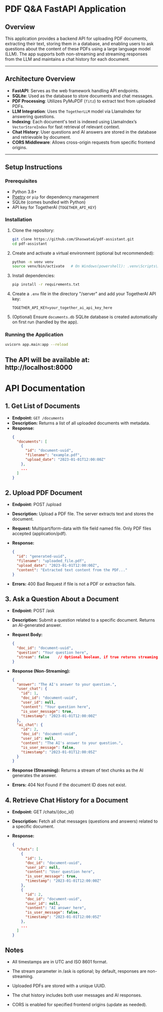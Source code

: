 # PDF Q&A FastAPI Application

## Overview

This application provides a backend API for uploading PDF documents, extracting their text, storing them in a database, and enabling users to ask questions about the content of these PDFs using a large language model (LLM). The app supports both non-streaming and streaming responses from the LLM and maintains a chat history for each document.

---

## Architecture Overview

- **FastAPI**: Serves as the web framework handling API endpoints.
- **SQLite**: Used as the database to store documents and chat messages.
- **PDF Processing**: Utilizes PyMuPDF (`fitz`) to extract text from uploaded PDFs.
- **LLM Integration**: Uses the `TogetherLLM` model via LlamaIndex for answering questions.
- **Indexing**: Each document's text is indexed using LlamaIndex’s `VectorStoreIndex` for fast retrieval of relevant context.
- **Chat History**: User questions and AI answers are stored in the database and retrievable by document.
- **CORS Middleware**: Allows cross-origin requests from specific frontend origins.

---

## Setup Instructions

### Prerequisites

- Python 3.8+
- [Poetry](https://python-poetry.org/) or `pip` for dependency management
- SQLite (comes bundled with Python)
- API key for TogetherAI (`TOGETHER_API_KEY`)

### Installation

1. Clone the repository:
    ```bash
    git clone https://github.com/ShaswataG/pdf-assistant.git
    cd pdf-assistant
    ```

2. Create and activate a virtual environment (optional but recommended):
    ```bash
    python -m venv venv
    source venv/bin/activate   # On Windows(powershell): .venv\Scripts\Activate.ps1
    ```

3. Install dependencies:
    ```bash
    pip install -r requirements.txt
    ```

4. Create a `.env` file in the directory "/server" and add your TogetherAI API key:
    ```
    TOGETHER_API_KEY=your_together_ai_api_key_here
    ```

5. (Optional) Ensure `documents.db` SQLite database is created automatically on first run (handled by the app).

### Running the Application

```bash
uvicorn app.main:app --reload
```


## The API will be available at: http://localhost:8000

# API Documentation

## 1. Get List of Documents

- **Endpoint:** `GET /documents`
- **Description:** Returns a list of all uploaded documents with metadata.
- **Response:**
  ```json
  {
    "documents": [
      {
        "id": "document-uuid",
        "filename": "example.pdf",
        "upload_date": "2023-01-01T12:00:00Z"
      },
      ...
    ]
  }
  ```
## 2. Upload PDF Document

- **Endpoint:** POST /upload

- **Description:** Upload a PDF file. The server extracts text and stores the document.

- **Request:** Multipart/form-data with file field named file. Only PDF files accepted (application/pdf).

- **Response:**

  ```json
  {
    "id": "generated-uuid",
    "filename": "uploaded_file.pdf",
    "upload_date": "2023-01-01T12:00:00Z",
    "content": "Extracted text content from the PDF..."
  }
  ```
- **Errors:**
400 Bad Request if file is not a PDF or extraction fails.

## 3. Ask a Question About a Document

- **Endpoint:** POST /ask

- **Description:** Submit a question related to a specific document. Returns an AI-generated answer.

- **Request Body:**
  ```json
  {
    "doc_id": "document-uuid",
    "question": "Your question here",
    "stream": false    // Optional boolean, if true returns streaming response
  }
- **Response (Non-Streaming):**

  ```json
  {
    "answer": "The AI's answer to your question.",
    "user_chat": {
      "id": 1,
      "doc_id": "document-uuid",
      "user_id": null,
      "content": "Your question here",
      "is_user_message": true,
      "timestamp": "2023-01-01T12:00:00Z"
    },
    "ai_chat": {
      "id": 2,
      "doc_id": "document-uuid",
      "user_id": null,
      "content": "The AI's answer to your question.",
      "is_user_message": false,
      "timestamp": "2023-01-01T12:00:05Z"
    }
  }
  ```
- **Response (Streaming):**
Returns a stream of text chunks as the AI generates the answer.

- **Errors:**
404 Not Found if the document ID does not exist.

## 4. Retrieve Chat History for a Document

- **Endpoint:** GET /chats/{doc_id}

- **Description:** Fetch all chat messages (questions and answers) related to a specific document.

- **Response:**

  ```json
  {
    "chats": [
      {
        "id": 1,
        "doc_id": "document-uuid",
        "user_id": null,
        "content": "User question here",
        "is_user_message": true,
        "timestamp": "2023-01-01T12:00:00Z"
      },
      {
        "id": 2,
        "doc_id": "document-uuid",
        "user_id": null,
        "content": "AI answer here",
        "is_user_message": false,
        "timestamp": "2023-01-01T12:00:05Z"
      },
      ...
    ]
  }
  ```

## Notes
- All timestamps are in UTC and ISO 8601 format.

- The stream parameter in /ask is optional; by default, responses are non-streaming.

- Uploaded PDFs are stored with a unique UUID.

- The chat history includes both user messages and AI responses.

- CORS is enabled for specified frontend origins (update as needed).
